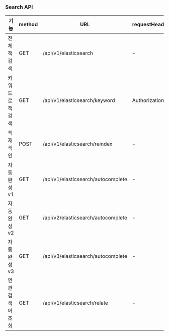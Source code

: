 ### Search API
| 기능 | method | URL | requestHeader | requestBody | requestParam | responseBody | responseStatus |
|------|--------|-----|---------------|-------------|--------------|--------------|----------------|
| 전체 책 검색 | GET | /api/v1/elasticsearch | - | - | page, size | Page<ElasticBookSearchResponse> | 200 OK |
| 키워드로 책 검색 | GET | /api/v1/elasticsearch/keyword | Authorization | - | keyword, page, size | Page<ElasticBookSearchResponse> | 200 OK |
| 책 재색인 | POST | /api/v1/elasticsearch/reindex | - | - | pageSize, startPage, endPage | - | 200 OK |
| 자동완성 v1 | GET | /api/v1/elasticsearch/autocomplete | - | - | keyword, size | List<String> | 200 OK |
| 자동완성 v2 | GET | /api/v2/elasticsearch/autocomplete | - | - | keyword, size | List<String> | 200 OK |
| 자동완성 v3 | GET | /api/v3/elasticsearch/autocomplete | - | - | keyword, size | List<String> | 200 OK |
| 연관 검색어 조회 | GET | /api/v1/elasticsearch/relate | - | - | keyword | List<String> | 200 OK |
